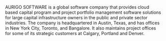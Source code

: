 AURIGO SOFTWARE is a global software company that provides cloud based capital program and project portfolio management software solutions for large capital infrastructure owners in the public and private sector industries. The company is headquartered in Austin, Texas, and has offices in New York City, Toronto, and Bangalore. It also maintains project offices for some of its strategic customers at Calgary, Portland and Denver.
